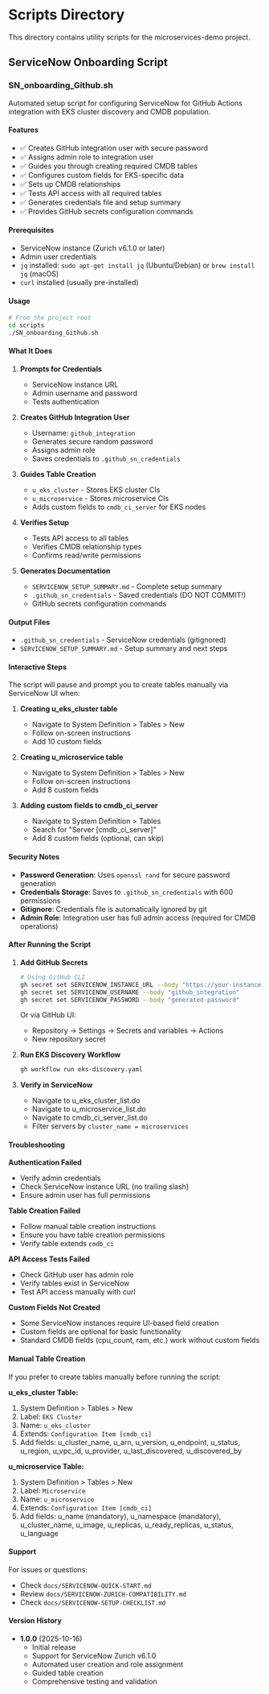 # Scripts Directory

This directory contains utility scripts for the microservices-demo project.

## ServiceNow Onboarding Script

### SN_onboarding_Github.sh

Automated setup script for configuring ServiceNow for GitHub Actions integration with EKS cluster discovery and CMDB population.

#### Features

- ✅ Creates GitHub integration user with secure password
- ✅ Assigns admin role to integration user
- ✅ Guides you through creating required CMDB tables
- ✅ Configures custom fields for EKS-specific data
- ✅ Sets up CMDB relationships
- ✅ Tests API access with all required tables
- ✅ Generates credentials file and setup summary
- ✅ Provides GitHub secrets configuration commands

#### Prerequisites

- ServiceNow instance (Zurich v6.1.0 or later)
- Admin user credentials
- `jq` installed: `sudo apt-get install jq` (Ubuntu/Debian) or `brew install jq` (macOS)
- `curl` installed (usually pre-installed)

#### Usage

```bash
# From the project root
cd scripts
./SN_onboarding_Github.sh
```

#### What It Does

1. **Prompts for Credentials**
   - ServiceNow instance URL
   - Admin username and password
   - Tests authentication

2. **Creates GitHub Integration User**
   - Username: `github_integration`
   - Generates secure random password
   - Assigns admin role
   - Saves credentials to `.github_sn_credentials`

3. **Guides Table Creation**
   - `u_eks_cluster` - Stores EKS cluster CIs
   - `u_microservice` - Stores microservice CIs
   - Adds custom fields to `cmdb_ci_server` for EKS nodes

4. **Verifies Setup**
   - Tests API access to all tables
   - Verifies CMDB relationship types
   - Confirms read/write permissions

5. **Generates Documentation**
   - `SERVICENOW_SETUP_SUMMARY.md` - Complete setup summary
   - `.github_sn_credentials` - Saved credentials (DO NOT COMMIT!)
   - GitHub secrets configuration commands

#### Output Files

- `.github_sn_credentials` - ServiceNow credentials (gitignored)
- `SERVICENOW_SETUP_SUMMARY.md` - Setup summary and next steps

#### Interactive Steps

The script will pause and prompt you to create tables manually via ServiceNow UI when:

1. **Creating u_eks_cluster table**
   - Navigate to System Definition > Tables > New
   - Follow on-screen instructions
   - Add 10 custom fields

2. **Creating u_microservice table**
   - Navigate to System Definition > Tables > New
   - Follow on-screen instructions
   - Add 8 custom fields

3. **Adding custom fields to cmdb_ci_server**
   - Navigate to System Definition > Tables
   - Search for "Server [cmdb_ci_server]"
   - Add 8 custom fields (optional, can skip)

#### Security Notes

- **Password Generation**: Uses `openssl rand` for secure password generation
- **Credentials Storage**: Saves to `.github_sn_credentials` with 600 permissions
- **Gitignore**: Credentials file is automatically ignored by git
- **Admin Role**: Integration user has full admin access (required for CMDB operations)

#### After Running the Script

1. **Add GitHub Secrets**
   ```bash
   # Using GitHub CLI
   gh secret set SERVICENOW_INSTANCE_URL --body "https://your-instance.service-now.com"
   gh secret set SERVICENOW_USERNAME --body "github_integration"
   gh secret set SERVICENOW_PASSWORD --body "generated-password"
   ```

   Or via GitHub UI:
   - Repository → Settings → Secrets and variables → Actions
   - New repository secret

2. **Run EKS Discovery Workflow**
   ```bash
   gh workflow run eks-discovery.yaml
   ```

3. **Verify in ServiceNow**
   - Navigate to u_eks_cluster_list.do
   - Navigate to u_microservice_list.do
   - Navigate to cmdb_ci_server_list.do
   - Filter servers by `cluster_name = microservices`

#### Troubleshooting

**Authentication Failed**
- Verify admin credentials
- Check ServiceNow instance URL (no trailing slash)
- Ensure admin user has full permissions

**Table Creation Failed**
- Follow manual table creation instructions
- Ensure you have table creation permissions
- Verify table extends `cmdb_ci`

**API Access Tests Failed**
- Check GitHub user has admin role
- Verify tables exist in ServiceNow
- Test API access manually with curl

**Custom Fields Not Created**
- Some ServiceNow instances require UI-based field creation
- Custom fields are optional for basic functionality
- Standard CMDB fields (cpu_count, ram, etc.) work without custom fields

#### Manual Table Creation

If you prefer to create tables manually before running the script:

**u_eks_cluster Table:**
1. System Definition > Tables > New
2. Label: `EKS Cluster`
3. Name: `u_eks_cluster`
4. Extends: `Configuration Item [cmdb_ci]`
5. Add fields: u_cluster_name, u_arn, u_version, u_endpoint, u_status, u_region, u_vpc_id, u_provider, u_last_discovered, u_discovered_by

**u_microservice Table:**
1. System Definition > Tables > New
2. Label: `Microservice`
3. Name: `u_microservice`
4. Extends: `Configuration Item [cmdb_ci]`
5. Add fields: u_name (mandatory), u_namespace (mandatory), u_cluster_name, u_image, u_replicas, u_ready_replicas, u_status, u_language

#### Support

For issues or questions:
- Check `docs/SERVICENOW-QUICK-START.md`
- Review `docs/SERVICENOW-ZURICH-COMPATIBILITY.md`
- Check `docs/SERVICENOW-SETUP-CHECKLIST.md`

#### Version History

- **1.0.0** (2025-10-16)
  - Initial release
  - Support for ServiceNow Zurich v6.1.0
  - Automated user creation and role assignment
  - Guided table creation
  - Comprehensive testing and validation
